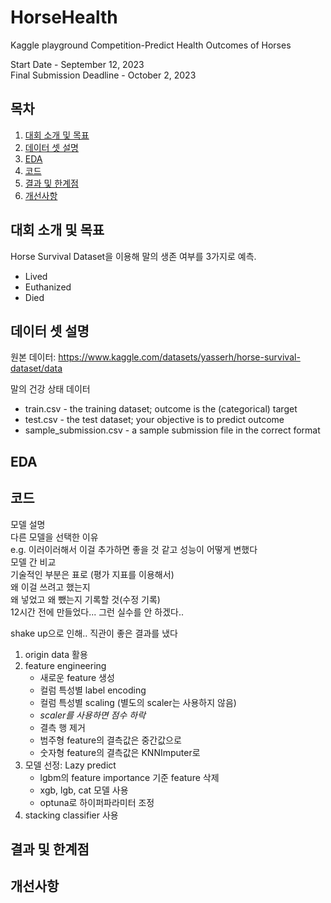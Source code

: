 # HorseHealth
Kaggle playground Competition-Predict Health Outcomes of Horses

Start Date - September 12, 2023<br/>
Final Submission Deadline - October 2, 2023
## 목차
1. [대회 소개 및 목표](#대회-소개-및-목표)
2. [데이터 셋 설명](#데이터-셋-설명)
3. [EDA](#eda)
4. [코드](#코드)
5. [결과 및 한계점](#결과-및-한계점)
6. [개선사항](#개선사항)

## 대회 소개 및 목표



Horse Survival Dataset을 이용해 말의 생존 여부를 3가지로 예측.
- Lived
- Euthanized
- Died

## 데이터 셋 설명

원본 데이터: https://www.kaggle.com/datasets/yasserh/horse-survival-dataset/data

말의 건강 상태 데이터 

- train.csv - the training dataset; outcome is the (categorical) target
- test.csv - the test dataset; your objective is to predict outcome
- sample_submission.csv - a sample submission file in the correct format

## EDA


## 코드
모델 설명 <br/>
다른 모델을 선택한 이유 <br/>
e.g. 이러이러해서 이걸 추가하면 좋을 것 같고 성능이 어떻게 변했다 <br/>
모델 간 비교 <br/>
기술적인 부분은 표로 (평가 지표를 이용해서) <br/>
왜 이걸 쓰려고 했는지 <br/>
왜 넣었고 왜 뺐는지 기록할 것(수정 기록) <br/>
12시간 전에 만들었다... 그런 실수를 안 하겠다.. <br/>

shake up으로 인해.. 직관이 좋은 결과를 냈다 <br/>

1. origin data 활용
2. feature engineering
   - 새로운 feature 생성
   - 컬럼 특성별 label encoding
   - 컬럼 특성별 scaling (별도의 scaler는 사용하지 않음)
   - *scaler를 사용하면 점수 하락*
   - 결측 행 제거
   - 범주형 feature의 결측값은 중간값으로
   - 숫자형 feature의 결측값은 KNNImputer로
3. 모델 선정: Lazy predict
   - lgbm의 feature importance 기준 feature 삭제
   - xgb, lgb, cat 모델 사용
   - optuna로 하이퍼파라미터 조정
4. stacking classifier 사용
   
## 결과 및 한계점


## 개선사항
